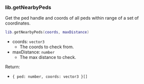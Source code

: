 ### lib.getNearbyPeds

Get the ped handle and coords of all peds within range of a set of coordinates.

```lua
lib.getNearbyPeds(coords, maxDistance)
```

* coords: `vector3`
  * The coords to check from.
* maxDistance: `number`
  * The max distance to check.

Return:

* `{ ped: number, coords: vector3 }[]`
